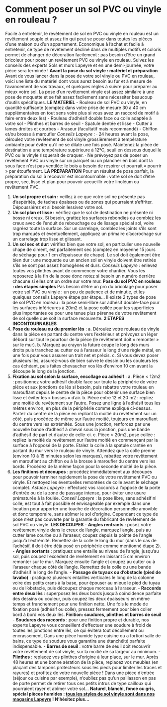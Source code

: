 ##
# **Comment poser un sol PVC ou vinyle en rouleau ?**
Facile à entretenir, le revêtement de sol en PVC ou vinyle en rouleau est un revêtement souple et assez fin qui peut se poser dans toutes les pièces d’une maison ou d’un appartement. Economique à l’achat et facile à entretenir, ce type de revêtement décliné dans de multiples motifs et coloris permet de changer de décoration facilement : pas besoin d’être un grand bricoleur pour poser un revêtement PVC ou vinyle en rouleau. Suivez les conseils des experts Sols et murs Lapeyre et en une demi-journée, votre pièce sera terminée !
**Avant la pose du sol vinyle : matériel et préparation**
Avant de vous lancer dans la pose de votre sol vinyle ou PVC en rouleau, voici une liste du matériel dont vous aurez besoin au fur et à mesure de l’avancement de vos travaux, et quelques règles à suivre pour préparer au mieux votre sol. La pose d’un revêtement vinyle est assez similaire à une pose de moquette et se fait assez facilement sans nécessiter beaucoup d’outils spécifiques.
**LE MATERIEL**
\- Rouleau de sol PVC ou vinyle, en quantité suffisante (comptez dans votre prise de mesure 30 à 40 cm supplémentaires en tout sens voire plus si vous avez un raccord de motif à faire entre deux lès)
\- Rouleau d’adhésif double face ou colle adaptée à votre sol
\- Plinthes et barres de seuil
\- Spatule dentée et lisse
\- Cutter à lames droites et courbes
\- Araseur (facultatif mais recommandé)
\- Chiffon et/ou brosse à maroufler
_Conseils Lapeyre :_
· 24 heures avant la pose, déroulez votre revêtement de sol vinyle grossièrement à température ambiante pour éviter qu’il ne se dilate une fois posé. Maintenez la pièce de destination à une température supérieure à 12°C, seuil en dessous duquel le PVC ou le vinyle risquerait de craquer.
· Ne prévoyez pas de poser un revêtement PVC ou vinyle sur un parquet ou un plancher en bois dont la sous face n’est pas ventilée: le bois a besoin de respirer et pourrait « pourrir » par étouffement.
**LA PREPARATION**
Pour un résultat de pose parfait, la préparation du sol à recouvrir est incontournable : votre sol se doit d’être propre, sec, lisse et plan pour pouvoir accueillir votre linoléum ou revêtement PVC.
1. **Un sol propre et sain :** veillez à ce que votre sol ne présente pas d’aspérités, de taches épaisses ou de zones qui pourraient s’effriter. Dépoussiérez et si besoin lessivez votre sol.
2. **Un sol plan et lisse :** vérifiez que le sol de destination ne présente ni bosse ni creux. Si besoin, grattez les surfaces rebondies ou comblez les creux avec de l’enduit de rebouchage ou de lissage spécial sol, voire ragréez toute la surface. Sur un carrelage, comblez les joints s’ils sont trop marqués et éventuellement, appliquez un primaire d’accrochage sur un carrelage trop lisse et glissant.
3. **Un sol sec et dur**: vérifiez bien que votre sol, en particulier une nouvelle chape de ciment, est parfaitement sec (comptez en moyenne 15 jours de séchage pour 1 cm d’épaisseur de chape). Le sol doit également être bien dur : une moquette ou un ancien sol en vinyle doivent être retirés s’ils ne sont pas assez homogènes et durs.
_Conseils Lapeyre_ : enlevez toutes vos plinthes avant de commencer votre chantier. Vous les reposerez à la fin de la pose donc notez si besoin un numéro derrière chacune si elles ont un ordre sur votre mur.
**Pose du sol PVC en rouleau : des étapes simples**
Pas besoin d’être un pro du bricolage pour poser votre sol PVC ou vinyle : un peu de patience et de minutie, et les quelques conseils Lapeyre étape par étape…
Il existe 2 types de pose de sol PVC en rouleau : la pose semi-libre sur adhésif double-face pour les surfaces inférieures à 20m2 et la pose collée pour les superficies plus importantes ou pour une tenue plus pérenne de votre revêtement de sol quelle que soit la surface recouverte.
**2 ETAPES INCONTOURNABLES**
1. **Pose du rouleau ou du premier lès** :
a. Déroulez votre rouleau de vinyle dans la pièce en partant du centre vers l’extérieur et prévoyez un léger débord sur tout le pourtour de la pièce (le revêtement doit « remonter » sur le mur).
b. Marquez au crayon la future coupe le long des murs droits puis tranchez au cutter ou à l’araseur le long d’une règle métal, en une fois pour vous assurer un trait net et précis.
c. Si vous devez poser plusieurs lès, assurez-vous de bien suivre le dessin ou les couleurs les cas échéant, puis faites chevaucher vos lès d’environ 10 cm avant la découpe le long de la jonction.
2. **Fixation au sol selon la surface, encollage ou adhésif** :
a. Pièce < 12m2 : positionnez votre adhésif double face sur toute la périphérie de votre pièce et aux jonctions de lès si besoin, puis rabattre votre rouleau en marouflant depuis le centre de la pièce pour obtenir une surface bien lisse et éviter les « bosses » d’air.
b. Pièce entre 12 et 20 m2 : repliez une moitié du revêtement sur l’autre. Posez une ligne à l’adhésif tous les mètres environ, en plus de la périphérie comme expliqué ci-dessus. Partez du centre de la pièce en repliant la moitié du revêtement sur un côté, puis procédez de même sur l’autre moitié, toujours en marouflant du centre vers les extrémités. Sous une jonction, renforcez par une nouvelle bande d’adhésif à cheval sous la jonction, puis une bande d’adhésif de part et d’autre de celle-ci.
c. Pièce > 20m2, pose collée : repliez la moitié du revêtement sur l’autre moitié en commençant par la surface à l’opposé de la porte. Etalez la colle à la spatule crantée en partant du mur vers le rouleau de vinyle. Attendez que la colle prenne (environ 10 à 15 minutes selon les marques), rabattez votre revêtement en marouflant au chiffon ou à la brosse à maroufler du centre vers les bords. Procédez de la même façon pour la seconde moitié de la pièce.
3. **Les finitions et découpes** : procédez immédiatement aux découpes pour pouvoir terminer rapidement la pose de votre revêtement PVC ou vinyle. Et nettoyez les éventuelles remontées de colle avant le séchage complet.
_Astuce Lapeyre_ : effectuez vos raccords à l’opposé de la porte d’entrée ou de la zone de passage intense, pour éviter une usure prématurée à la foulée.
_Conseil Lapeyre_ : la pose libre, sans adhésif ni colle, est tout à fait possible et envisageable par exemple dans une location pour apporter une touche de décoration personnelle amovible et donc temporaire, sans abîmer le sol d’origine. Cependant ce type de pose n’est pas couverte par la garantie du fabricant de revêtement de sol PVC ou vinyle.
**LES DECOUPES**
\- **Angles rentrants** : posez votre revêtement vinyle dans le creux de l’angle, marquez l’angle, puis au cutter lame courbe ou à l’araseur, coupez depuis la pointe de l’angle jusqu’à l’extrémité. Remettez de la colle le long du mur (dans le cas de l’adhésif, il doit être déjà posé en périphérie comme mentionné étape 2).
\- **Angles sortants** : pratiquez une entaille au niveau de l’angle, jusqu’au sol, puis coupez l’excédent de revêtement en laissant 5 cm environ remonter sur le mur. Marquez ensuite l’angle et coupez au cutter ou à l’araseur chaque côté de l’angle. Remettez de la colle ou une bande d’adhésif le long de l’angle.
\- **Passage de tuyaux ou d’obstacle (pied de lavabo)** : pratiquez plusieurs entailles verticales le long de la colonne voire des petits crans à la base, pour épouser au mieux le pied du tuyau ou de l’obstacle, puis découpez chaque morceau à l’araseur.
\- **Raccords entre deux lès** : superposez les deux bords jusqu’à coïncidence parfaite des dessins ou couleur, puis coupez les deux épaisseurs en même temps et franchement pour une finition nette. Une fois le mode de fixation posé (adhésif ou colle), pressez fermement pour bien coller bord à bord vos deux lès.
**Finition: soudures, plinthes et barres de seuil**
\- **Soudures des raccords** : pour une finition propre et durable, nos experts Lapeyre vous conseillent d’effectuer une soudure à froid de toutes les jonctions entre lès, ce qui évitera tout décollement ou encrassement. Dans une pièce humide type cuisine ou a fortiori salle de bains, ce type de soudure vous garantira une étanchéité parfaite indispensable.
\- **Barres de seuil** : votre barre de seuil doit recouvrir votre revêtement de sol vinyle, sur la moitié de sa largeur au minimum.
\- **Plinthes** : replacez vos plinthes d’origine à leur place, sur le mur.
Après 48 heures et une bonne aération de la pièce, replacez vos meubles (en plaçant des tampons protecteurs sous les pieds pour limiter les traces et rayures) et profitez de votre nouvelle pièce ! Dans une pièce d’entrée (séjour ou cuisine par exemple), n’oubliez pas qu’un paillasson en pas de porte permet de retirer tous ces petits intrus de type cailloux qui pourraient rayer et abîmer votre sol…
**Naturel, blanchi, foncé ou gris, spécial pièces humides : [tous les styles de sol vinyle sont dans nos magasins Lapeyre](https://www.lapeyre.fr/sols-murs-CCU0007/vinyles-CCN0073) ! N’hésitez plus…**